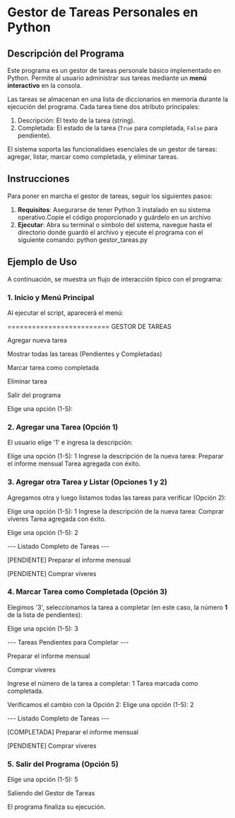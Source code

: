 # Gestor de Tareas Personales en Python

## Descripción del Programa

Este programa es un gestor de tareas personale básico implementado en Python. Permite al usuario administrar sus tareas mediante un **menú interactivo** en la consola.

Las tareas se almacenan en una lista de diccionarios en memoria durante la ejecución del programa. Cada tarea tiene dos atributo principales:
1. Descripción: El texto de la tarea (string).
2. Completada: El estado de la tarea (`True` para completada, `False` para pendiente).

El sistema soporta las funcionalidaes esenciales de un gestor de tareas: agregar, listar, marcar como completada, y eliminar tareas.

##  Instrucciones 

Para poner en marcha el gestor de tareas, seguir los siguientes pasos:

1.  **Requisitos**: Asegurarse de tener Python 3 instalado en su sistema operativo.Copie el código proporcionado y guárdelo en un archivo 
2.  **Ejecutar**: Abra su terminal o símbolo del sistema, navegue hasta el directorio donde guardó el archivo y ejecute el programa con el siguiente comando: python gestor_tareas.py


## Ejemplo de Uso

A continuación, se muestra un flujo de interacción típico con el programa:

### 1. Inicio y Menú Principal

Al ejecutar el script, aparecerá el menú:

=========================
GESTOR DE TAREAS

Agregar nueva tarea

Mostrar todas las tareas (Pendientes y Completadas)

Marcar tarea como completada

Eliminar tarea

Salir del programa

Elige una opción (1-5):


### 2. Agregar una Tarea (Opción 1)

El usuario elige '1' e ingresa la descripción:

Elige una opción (1-5): 1
Ingrese la descripción de la nueva tarea: Preparar el informe mensual
Tarea agregada con éxito.


### 3. Agregar otra Tarea y Listar (Opciones 1 y 2)

Agregamos otra y luego listamos todas las tareas para verificar (Opción 2):

Elige una opción (1-5): 1
Ingrese la descripción de la nueva tarea: Comprar víveres
Tarea agregada con éxito.

Elige una opción (1-5): 2

--- Listado Completo de Tareas ---

[PENDIENTE] Preparar el informe mensual

[PENDIENTE] Comprar víveres


### 4. Marcar Tarea como Completada (Opción 3)

Elegimos '3', seleccionamos la tarea a completar (en este caso, la número **1** de la lista de pendientes):

Elige una opción (1-5): 3

--- Tareas Pendientes para Completar ---

Preparar el informe mensual

Comprar víveres

Ingrese el número de la tarea a completar: 1
Tarea marcada como completada.

Verificamos el cambio con la Opción 2:
Elige una opción (1-5): 2

--- Listado Completo de Tareas ---

[COMPLETADA] Preparar el informe mensual

[PENDIENTE] Comprar víveres


### 5. Salir del Programa (Opción 5)

Elige una opción (1-5): 5

Saliendo del Gestor de Tareas

El programa finaliza su ejecución.